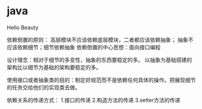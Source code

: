 # java
Hello Beauty

依赖倒置的原则：
高层模块不应该依赖底层模块，二者都应该依赖抽象；
抽象不应该依赖细节；细节依赖抽象
依赖倒置的中心思想：面向接口编程

设计理念：相对于细节的多变性，抽象的东西要稳定的多。
以抽象为基础搭建的架构比以细节为基础的架构要稳定的多。

使用接口或者抽象类的目的：制定好规范而不是依赖任何具体的操作。把展现细节的任务交给他们的实现类去做。

依赖关系的传递方式：
1.接口的传递
2.构造方法的传递
3.setter方法的传递

